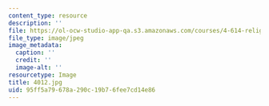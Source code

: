 ```yaml
---
content_type: resource
description: ''
file: https://ol-ocw-studio-app-qa.s3.amazonaws.com/courses/4-614-religious-architecture-and-islamic-cultures-fall-2002/95ff5a79678a290c19b76fee7cd14e86_4012.jpg
file_type: image/jpeg
image_metadata:
  caption: ''
  credit: ''
  image-alt: ''
resourcetype: Image
title: 4012.jpg
uid: 95ff5a79-678a-290c-19b7-6fee7cd14e86
---
```

